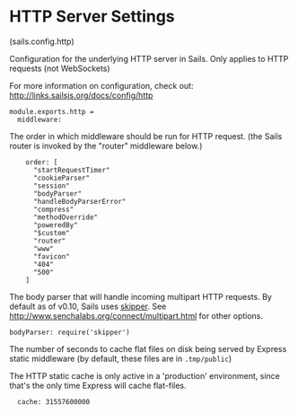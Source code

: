 
HTTP Server Settings
====================
(sails.config.http)

Configuration for the underlying HTTP server in Sails.
Only applies to HTTP requests (not WebSockets)

For more information on configuration, check out:
http://links.sailsjs.org/docs/config/http

    module.exports.http =
      middleware:

The order in which middleware should be run for HTTP request.
(the Sails router is invoked by the "router" middleware below.)

        order: [
          "startRequestTimer"
          "cookieParser"
          "session"
          "bodyParser"
          "handleBodyParserError"
          "compress"
          "methodOverride"
          "poweredBy"
          "$custom"
          "router"
          "www"
          "favicon"
          "404"
          "500"
        ]


The body parser that will handle incoming multipart HTTP requests.
By default as of v0.10, Sails uses [skipper](http://github.com/balderdashy/skipper).
See http://www.senchalabs.org/connect/multipart.html for other options.
```
bodyParser: require('skipper')
```

The number of seconds to cache flat files on disk being served by
Express static middleware (by default, these files are in `.tmp/public`)

The HTTP static cache is only active in a 'production' environment,
since that's the only time Express will cache flat-files.

      cache: 31557600000
